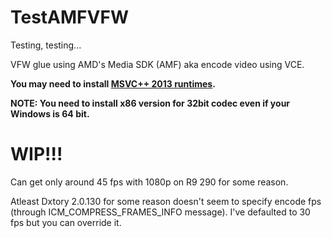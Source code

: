 # TestAMFVFW

Testing, testing...

VFW glue using AMD's Media SDK (AMF) aka encode video using VCE.

**You may need to install [MSVC++ 2013 runtimes](http://www.microsoft.com/en-us/download/details.aspx?id=40784).**

**NOTE: You need to install x86 version for 32bit codec even if your Windows is 64 bit.**


# WIP!!!
Can get only around 45 fps with 1080p on R9 290 for some reason.

Atleast Dxtory 2.0.130 for some reason doesn't seem to specify encode fps (through ICM_COMPRESS_FRAMES_INFO message). I've defaulted to 30 fps but you can override it.
